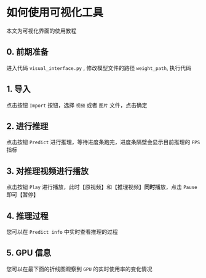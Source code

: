 # 如何使用可视化工具

本文为可视化界面的使用教程

## 0. 前期准备
进入代码 `visual_interface.py` , 修改模型文件的路径 `weight_path`, 执行代码

## 1. 导入
 
点击按钮 `Import` 按钮，选择 `视频` 或者 `图片` 文件，点击确定

## 2. 进行推理

点击按钮 `Predict` 进行推理，等待进度条跑完，进度条隔壁会显示目前推理的 `FPS` 指标

## 3. 对推理视频进行播放

点击按钮 `Play` 进行播放，此时【原视频】和【推理视频】**同时**播放，点击 `Pause` 即可【暂停】

## 4. 推理过程

您可以在 `Predict info` 中实时查看推理的过程

## 5. GPU 信息

您可以在最下面的折线图观察到 `GPU` 的实时使用率的变化情况


